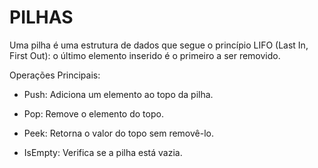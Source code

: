 # PILHAS 

Uma pilha é uma estrutura de dados que segue o princípio LIFO (Last In, First Out): o último elemento inserido é o primeiro a ser removido.

Operações Principais:

- Push: Adiciona um elemento ao topo da pilha.

- Pop: Remove o elemento do topo.

- Peek: Retorna o valor do topo sem removê-lo.

- IsEmpty: Verifica se a pilha está vazia.
